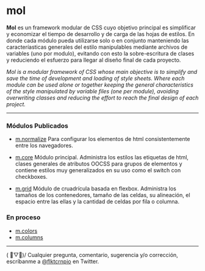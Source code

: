 # mol

 **Mol** es un framework modular de CSS cuyo objetivo principal es simplificar y economizar el tiempo de desarrollo y de carga de las hojas de estilos. En donde cada módulo pueda utilizarse solo o en conjunto manteniendo las caracteríasticas generales del estilo manipulables mediante archivos de variables (uno por modulo), evitando con esto la sobre-escritura de clases y reduciendo el esfuerzo para llegar al diseño final de cada proyecto.

 *Mol is a modular framework of CSS whose main objective is to simplify and save the time of development and loading of style sheets. Where each module can be used alone or together keeping the general characteristics of the style manipulated by variable files (one per module), avoiding overwriting classes and reducing the effort to reach the final design of each project.*

-----------

### Módulos Publicados
- [m.normalize](https://github.com/flkt-crnpio/m.normalize)
Para configurar los elementos de html consistentemente entre los navegadores.

- [m.core](https://github.com/flkt-crnpio/m.core)
Módulo principal. Administra los estilos las etiquetas de html, clases generales de atributos OOCSS para grupos de elementos y contiene estilos muy generalizados en su uso como el switch con checkboxes.

- [m.grid](https://github.com/flkt-crnpio/m.grid)
Módulo de cruadrícula basada en flexbox. Administra los tamaños de los contenedores, tamaño de las celdas, su alineación, el espacio entre las ellas y la cantidad de celdas por fila o columna.

### En proceso
- [m.colors](https://github.com/flkt-crnpio/m.colors)
- [m.columns](https://github.com/flkt-crnpio/m.columns)

-----------

( ﾟ▽ﾟ)/ Cualquier pregunta, comentario, sugerencia y/o corrección, escríbanme a [@flktcrnpio](https://twitter.com/flktcrnpio) en Twitter.
